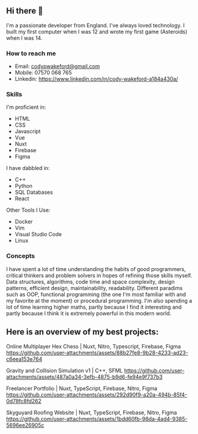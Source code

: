 ## Hi there 👋

I'm a passionate developer from England. I've always loved technology. I built my first computer when I was 12 and wrote my first game (Asteroids) when I was 14.

### How to reach me
- Email: codypwakeford@gmail.com
- Mobile: 07570 068 765
- Linkedin: https://www.linkedin.com/in/cody-wakeford-a184a430a/

### Skills 
I'm proficient in:
- HTML
- CSS
- Javascript
- Vue
- Nuxt
- Firebase
- Figma 
  
I have dabbled in:
- C++
- Python
- SQL Databases
- React
  
Other Tools I Use:
- Docker
- Vim
- Visual Studio Code
- Linux

### Concepts
I have spent a lot of time understanding the habits of good programmers, critical thinkers and problem solvers in hopes of refining those skills myself.
Data structures, algorithms, code time and space complexity, design patterns, efficient design, maintainability, readability. Different paradims such as OOP, functional programming (the one I'm most familiar with and my favorite at the moment) or procedural programming. 
I'm also spending a lot of time learning higher maths, partly because I find it interesting and partly because I think it is extremely powerful in this modern world.

## Here is an overview of my best projects:

Online Multiplayer Hex Chess | Nuxt, Nitro, Typescript, Firebase, Figma
https://github.com/user-attachments/assets/88b27fe8-9b28-4233-ad23-c6eea153e764

Gravity and Collision Simulation v1 | C++, SFML
https://github.com/user-attachments/assets/487a0a34-3efb-4875-b9d6-fe94e9f737b3

Freelancer Portfolio | Nuxt, TypeScript, Firebase, Nitro, Figma
https://github.com/user-attachments/assets/292d90f9-a20a-494b-85f4-0d78fc8fd262

Skyguyard Roofing Website | Nuxt, TypeScript, Firebase, Nitro, Figma
https://github.com/user-attachments/assets/1bdd60fb-98da-4ad4-9385-5696ee26905c





